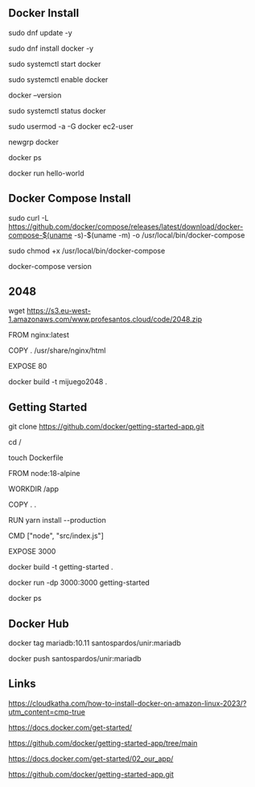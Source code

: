 ## Docker Install

sudo dnf update -y

sudo dnf install docker -y 

sudo systemctl start docker

sudo systemctl enable docker

docker –version

sudo systemctl status docker

sudo usermod -a -G docker ec2-user

newgrp docker

docker ps

docker run hello-world 


## Docker Compose Install

sudo curl -L https://github.com/docker/compose/releases/latest/download/docker-compose-$(uname -s)-$(uname -m) -o /usr/local/bin/docker-compose

sudo chmod +x /usr/local/bin/docker-compose

docker-compose version


## 2048

wget https://s3.eu-west-1.amazonaws.com/www.profesantos.cloud/code/2048.zip

FROM nginx:latest

COPY . /usr/share/nginx/html

EXPOSE 80


docker build -t mijuego2048 .



## Getting Started

git clone https://github.com/docker/getting-started-app.git

cd /

touch Dockerfile

FROM node:18-alpine

WORKDIR /app

COPY . .

RUN yarn install --production

CMD ["node", "src/index.js"]

EXPOSE 3000

docker build -t getting-started .

docker run -dp 3000:3000 getting-started

docker ps

## Docker Hub

docker tag mariadb:10.11 santospardos/unir:mariadb

docker push santospardos/unir:mariadb


## Links

https://cloudkatha.com/how-to-install-docker-on-amazon-linux-2023/?utm_content=cmp-true

https://docs.docker.com/get-started/

https://github.com/docker/getting-started-app/tree/main

https://docs.docker.com/get-started/02_our_app/

https://github.com/docker/getting-started-app.git



